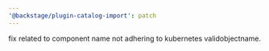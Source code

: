 ```yaml
---
'@backstage/plugin-catalog-import': patch
---
```


fix related to component name not adhering to kubernetes validobjectname.
